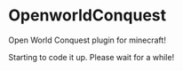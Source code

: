 OpenworldConquest
=================

Open World Conquest plugin for minecraft!

Starting to code it up. Please wait for a while!